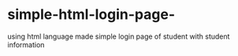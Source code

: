 # simple-html-login-page-
using html language made simple login page of student with student information 
